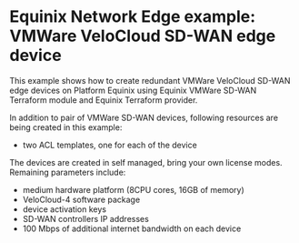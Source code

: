 # Equinix Network Edge example: VMWare VeloCloud SD-WAN edge device

This example shows how to create redundant VMWare VeloCloud SD-WAN edge devices
on Platform Equinix using Equinix VMWare SD-WAN Terraform module and
Equinix Terraform provider.

In addition to pair of VMWare SD-WAN devices, following resources are being created
in this example:

* two ACL templates, one for each of the device

The devices are created in self managed, bring your own license modes.
Remaining parameters include:

* medium hardware platform (8CPU cores, 16GB of memory)
* VeloCloud-4 software package
* device activation keys
* SD-WAN controllers IP addresses
* 100 Mbps of additional internet bandwidth on each device
